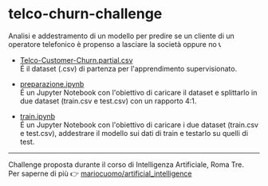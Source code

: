# telco-churn-challenge
Analisi e addestramento di un modello per predire se un cliente di un operatore telefonico è propenso a lasciare la società oppure no :telephone_receiver:

* [Telco-Customer-Churn.partial.csv](https://github.com/mariocuomo/telco-churn-challenge/blob/main/Telco-Customer-Churn.partial.csv)<br>
É il dataset (.csv) di partenza per l'apprendimento supervisionato.<br>

* [preparazione.ipynb](https://github.com/mariocuomo/telco-churn-challenge/blob/main/preparazione.ipynb)<br>
É un Jupyter Notebook con l'obiettivo di caricare il dataset e splittarlo in due dataset (train.csv e test.csv) con un rapporto 4:1.<br>

* [train.ipynb](https://github.com/mariocuomo/telco-churn-challenge/blob/main/train.ipynb)<br>
É un Jupyter Notebook con l'obiettivo di caricare i due dataset (train.csv e test.csv), addestrare il modello sui dati di train e testarlo su quelli di test.<br>

---

Challenge proposta durante il corso di Intelligenza Artificiale, Roma Tre.<br>
Per saperne di più :point_right: [mariocuomo/artificial_intelligence](https://github.com/mariocuomo/artificial_intelligence)

